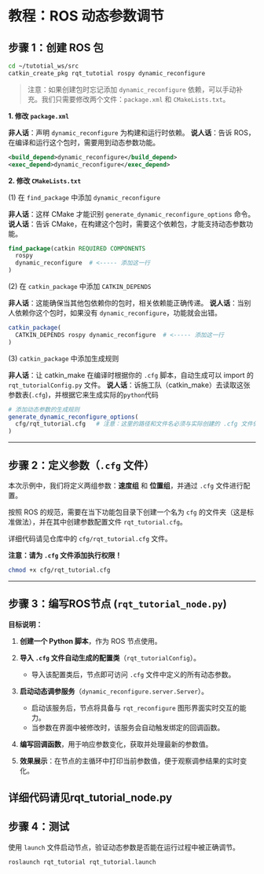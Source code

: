 # 教程：ROS 动态参数调节

## 步骤 1：创建 ROS 包

```bash
cd ~/tutotial_ws/src  
catkin_create_pkg rqt_tutotial rospy dynamic_reconfigure
```

> 注意：如果创建包时忘记添加 `dynamic_reconfigure` 依赖，可以手动补充。我们只需要修改两个文件：`package.xml` 和 `CMakeLists.txt`。

**1. 修改 `package.xml`**

**非人话**：声明 `dynamic_reconfigure` 为构建和运行时依赖。
**说人话**：告诉 ROS，在编译和运行这个包时，需要用到动态参数功能。

```xml
<build_depend>dynamic_reconfigure</build_depend>
<exec_depend>dynamic_reconfigure</exec_depend>
```

**2. 修改 `CMakeLists.txt`**

(1) 在 `find_package` 中添加 `dynamic_reconfigure`

**非人话**：这样 CMake 才能识别 `generate_dynamic_reconfigure_options` 命令。
**说人话**：告诉 CMake，在构建这个包时，需要这个依赖包，才能支持动态参数功能。

```cmake
find_package(catkin REQUIRED COMPONENTS
  rospy
  dynamic_reconfigure  # <----- 添加这一行
)
```

(2) 在 `catkin_package` 中添加 `CATKIN_DEPENDS`

**非人话**：这能确保当其他包依赖你的包时，相关依赖能正确传递。
**说人话**：当别人依赖你这个包时，如果没有 `dynamic_reconfigure`，功能就会出错。

```cmake
catkin_package(
  CATKIN_DEPENDS rospy dynamic_reconfigure  # <----- 添加这一行
)
```
(3)  `catkin_package` 中添加生成规则 

**非人话**：让 catkin_make 在编译时根据你的 `.cfg` 脚本，自动生成可以 import 的 `rqt_tutorialConfig.py` 文件。
**说人话**：诉施工队（catkin_make）去读取这张参数表(`.cfg`)，并根据它来生成实际的`python`代码
```cmake
# 添加动态参数的生成规则
generate_dynamic_reconfigure_options(
  cfg/rqt_tutorial.cfg   # 注意：这里的路径和文件名必须与实际创建的 .cfg 文件保持一致
)
```
---
## 步骤 2：定义参数（`.cfg` 文件）

本次示例中，我们将定义两组参数：**速度组** 和 **位置组**，并通过 `.cfg` 文件进行配置。

按照 ROS 的规范，需要在当下功能包目录下创建一个名为 `cfg` 的文件夹（这是标准做法），并在其中创建参数配置文件 `rqt_tutorial.cfg`。

详细代码请见仓库中的 `cfg/rqt_tutorial.cfg` 文件。

**注意：请为 `.cfg` 文件添加执行权限！**

```bash
chmod +x cfg/rqt_tutorial.cfg
```

---
## 步骤 3：编写ROS节点 (`rqt_tutorial_node.py`)

**目标说明：**

1. **创建一个 Python 脚本**，作为 ROS 节点使用。
2. **导入 `.cfg` 文件自动生成的配置类**（`rqt_tutorialConfig`）。

   * 导入该配置类后，节点即可访问 `.cfg` 文件中定义的所有动态参数。
3. **启动动态调参服务**（`dynamic_reconfigure.server.Server`）。

   * 启动该服务后，节点将具备与 `rqt_reconfigure` 图形界面实时交互的能力。
   * 当参数在界面中被修改时，该服务会自动触发绑定的回调函数。
4. **编写回调函数**，用于响应参数变化，获取并处理最新的参数值。
5. **效果展示**：在节点的主循环中打印当前参数值，便于观察调参结果的实时变化。

**详细代码请见rqt_tutorial_node.py**
---

## 步骤 4：测试

使用 `launch` 文件启动节点，验证动态参数是否能在运行过程中被正确调节。


```bash
roslaunch rqt_tutorial rqt_tutorial.launch
```



